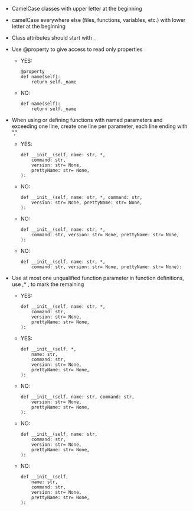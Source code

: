 * CamelCase classes with upper letter at the beginning
* camelCase everywhere else (files, functions, variables, etc.) with lower letter at the beginning
* Class attributes should start with _
* Use @property to give access to read only properties
  - YES:
    ```
    @property
    def name(self):
        return self._name
    ```
  - NO:
    ```
    def name(self):
        return self._name
    ```

* When using or defining functions with named parameters and exceeding one line, create one line per parameter, each line ending with ","
  - YES:
    ```
    def __init__(self, name: str, *,
        command: str, 
        version: str= None,
        prettyName: str= None,
    ):
    ```
  - NO:
    ```
    def __init__(self, name: str, *, command: str, 
        version: str= None, prettyName: str= None,
    ):
    ```
  - NO:
    ```
    def __init__(self, name: str, *,
        command: str, version: str= None, prettyName: str= None,
    ):
    ```
  - NO:
    ```
    def __init__(self, name: str, *,
        command: str, version: str= None, prettyName: str= None):
    ```
* Use at most one unqualified function parameter in function definitions, use ,* , to mark the remaining
  - YES:
    ```
    def __init__(self, name: str, *,
        command: str, 
        version: str= None,
        prettyName: str= None,
    ):
    ```
  - YES:
    ```
    def __init__(self, *, 
        name: str, 
        command: str, 
        version: str= None,
        prettyName: str= None,
    ):
    ```
  - NO:
    ```
    def __init__(self, name: str, command: str, 
        version: str= None,
        prettyName: str= None,
    ):
    ```
  - NO:
    ```
    def __init__(self, name: str, 
        command: str, 
        version: str= None,
        prettyName: str= None,
    ):
    ```
  - NO:
    ```
    def __init__(self, 
        name: str, 
        command: str, 
        version: str= None,
        prettyName: str= None,
    ):
    ```
